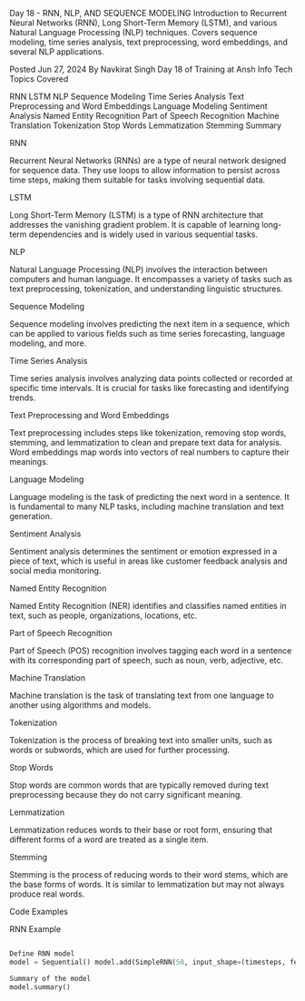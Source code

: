 Day 18 - RNN, NLP, AND SEQUENCE MODELING
Introduction to Recurrent Neural Networks (RNN), Long Short-Term Memory (LSTM), and various Natural Language Processing (NLP) techniques. Covers sequence modeling, time series analysis, text preprocessing, word embeddings, and several NLP applications.

Posted Jun 27, 2024
By Navkirat Singh
Day 18 of Training at Ansh Info Tech
Topics Covered

RNN
LSTM
NLP
Sequence Modeling
Time Series Analysis
Text Preprocessing and Word Embeddings
Language Modeling
Sentiment Analysis
Named Entity Recognition
Part of Speech Recognition
Machine Translation
Tokenization
Stop Words
Lemmatization
Stemming
Summary

RNN

Recurrent Neural Networks (RNNs) are a type of neural network designed for sequence data. They use loops to allow information to persist across time steps, making them suitable for tasks involving sequential data.

LSTM

Long Short-Term Memory (LSTM) is a type of RNN architecture that addresses the vanishing gradient problem. It is capable of learning long-term dependencies and is widely used in various sequential tasks.

NLP

Natural Language Processing (NLP) involves the interaction between computers and human language. It encompasses a variety of tasks such as text preprocessing, tokenization, and understanding linguistic structures.

Sequence Modeling

Sequence modeling involves predicting the next item in a sequence, which can be applied to various fields such as time series forecasting, language modeling, and more.

Time Series Analysis

Time series analysis involves analyzing data points collected or recorded at specific time intervals. It is crucial for tasks like forecasting and identifying trends.

Text Preprocessing and Word Embeddings

Text preprocessing includes steps like tokenization, removing stop words, stemming, and lemmatization to clean and prepare text data for analysis. Word embeddings map words into vectors of real numbers to capture their meanings.

Language Modeling

Language modeling is the task of predicting the next word in a sentence. It is fundamental to many NLP tasks, including machine translation and text generation.

Sentiment Analysis

Sentiment analysis determines the sentiment or emotion expressed in a piece of text, which is useful in areas like customer feedback analysis and social media monitoring.

Named Entity Recognition

Named Entity Recognition (NER) identifies and classifies named entities in text, such as people, organizations, locations, etc.

Part of Speech Recognition

Part of Speech (POS) recognition involves tagging each word in a sentence with its corresponding part of speech, such as noun, verb, adjective, etc.

Machine Translation

Machine translation is the task of translating text from one language to another using algorithms and models.

Tokenization

Tokenization is the process of breaking text into smaller units, such as words or subwords, which are used for further processing.

Stop Words

Stop words are common words that are typically removed during text preprocessing because they do not carry significant meaning.

Lemmatization

Lemmatization reduces words to their base or root form, ensuring that different forms of a word are treated as a single item.

Stemming

Stemming is the process of reducing words to their word stems, which are the base forms of words. It is similar to lemmatization but may not always produce real words.

Code Examples

RNN Example

```python import tensorflow as tf from tensorflow.keras.models import Sequential from tensorflow.keras.layers import SimpleRNN, Dense

Define RNN model
model = Sequential() model.add(SimpleRNN(50, input_shape=(timesteps, features))) model.add(Dense(1, activation=’linear’)) model.compile(optimizer=’adam’, loss=’mse’)

Summary of the model
model.summary()

